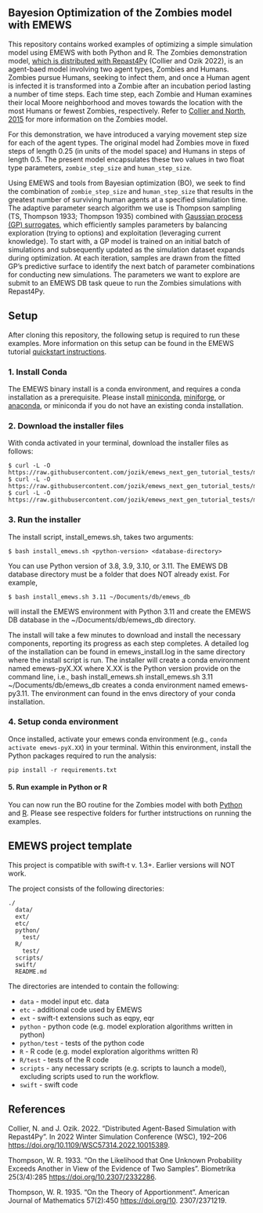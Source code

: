 Bayesion Optimization of the Zombies model with EMEWS
-----------------------

This repository contains worked examples of optimizing a simple simulation model using EMEWS with both Python and R. The Zombies demonstration model, [which is distributed with Repast4Py](https://repast.github.io/repast4py.site/guide/user_guide.html#_tutorial_3_the_zombies_model) (Collier and Ozik 2022), is an agent-baed model involving two agent types, Zombies and Humans. Zombies pursue Humans, seeking to infect them, and once a Human agent is infected it is transformed into a Zombie after an incubation period lasting a number of time steps. Each time step, each Zombie and Human examines their local Moore neighborhood and moves towards the location with the most Humans or fewest Zombies, respectively. Refer to [Collier and North, 2015](https://jozik.github.io/emews_next_gen_tutorial_tests/#_jzombie_repast_simulation) for more information on the Zombies model.

For this demonstration, we have introduced a varying movement step size for each of the agent types. The original model had Zombies move in fixed steps of length 0.25 (in units of the model space) and Humans in steps of length 0.5. The present model encapsulates these two values in two float type parameters, `zombie_step_size` and `human_step_size`. 

Using EMEWS and tools from Bayesian optimization (BO), we seek to find the combination of `zombie_step_size` and `human_step_size` that results in the greatest number of surviving human agents at a specified simulation time. The adaptive parameter search algorithm we use is Thompson sampling (TS, Thompson 1933; Thompson 1935) combined with [Gaussian process (GP) surrogates](https://bobby.gramacy.com/surrogates/), which efficiently samples parameters by balancing exploration (trying to options) and exploitation (leveraging current knowledge). To start with, a GP model is trained on an initial batch of
simulations and subsequently updated as the simulation dataset expands during optimization. At each
iteration, samples are drawn from the fitted GP’s predictive surface to identify the next batch of parameter
combinations for conducting new simulations. The parameters we want to explore are submit to an EMEWS DB task queue to run the Zombies simulations with Repast4Py. 


Setup
---- 

After cloning this repository, the following setup is required to run these examples. More information on this setup can be found in the EMEWS tutorial [quickstart instructions](https://jozik.github.io/emews_next_gen_tutorial_tests/#quickstart).

### 1. Install Conda

The EMEWS binary install is a conda environment, and requires a conda installation as a prerequisite. Please install [miniconda](https://docs.anaconda.com/free/miniconda/miniconda-install), [miniforge](https://conda-forge.org/miniforge), or [anaconda](ttps://www.anaconda.com/download), or miniconda if you do not have an existing conda installation. 

### 2. Download the installer files

With conda activated in your terminal, download the installer files as follows:

```
$ curl -L -O https://raw.githubusercontent.com/jozik/emews_next_gen_tutorial_tests/main/code/install/install_emews.sh
$ curl -L -O https://raw.githubusercontent.com/jozik/emews_next_gen_tutorial_tests/main/code/install/install_pkgs.R
$ curl -L -O https://raw.githubusercontent.com/jozik/emews_next_gen_tutorial_tests/main/code/install/install_eq_sql.R
```
### 3. Run the installer

The install script, install_emews.sh, takes two arguments:

```
$ bash install_emews.sh <python-version> <database-directory>
```

You can use Python version of 3.8, 3.9, 3.10, or 3.11.  The EMEWS DB database directory must be a folder that does NOT already exist. For example,

```
$ bash install_emews.sh 3.11 ~/Documents/db/emews_db
```

will install the EMEWS environment with Python 3.11 and create the EMEWS DB database in the ~/Documents/db/emews_db directory.

The install will take a few minutes to download and install the necessary components, reporting its progress as each step completes. A detailed log of the installation can be found in emews_install.log in the same directory where the install script is run. The installer will create a conda environment named emews-pyX.XX where X.XX is the Python version provide on the command line, i.e., bash install_emews.sh install_emews.sh 3.11 ~/Documents/db/emews_db creates a conda environment named emews-py3.11. The environment can found in the envs directory of your conda installation.

### 4. Setup conda environment
Once installed, activate your emews conda environment (e.g., `conda activate emews-pyX.XX`) in your terminal. Within this environment, install the Python packages required to run the analysis:

```pip install -r requirements.txt```

#### 5. Run example in Python or R 
You can now run the BO routine for the Zombies model with both [Python](https://github.com/emews/emews_tutorial_BO/tree/master/python) and [R](https://github.com/emews/emews_tutorial_BO/tree/master/R). Please see respective folders for further intstructions on running the examples.


EMEWS project template
-----------------------

This project is compatible with swift-t v. 1.3+. Earlier
versions will NOT work.

The project consists of the following directories:

```
./
  data/
  ext/
  etc/
  python/
    test/
  R/
    test/
  scripts/
  swift/
  README.md
```
The directories are intended to contain the following:

 * `data` - model input etc. data
 * `etc` - additional code used by EMEWS
 * `ext` - swift-t extensions such as eqpy, eqr
 * `python` - python code (e.g. model exploration algorithms written in python)
 * `python/test` - tests of the python code
 * `R` - R code (e.g. model exploration algorithms written R)
 * `R/test` - tests of the R code
 * `scripts` - any necessary scripts (e.g. scripts to launch a model), excluding
    scripts used to run the workflow.
 * `swift` - swift code

References
-----------
Collier, N. and J. Ozik. 2022. “Distributed Agent-Based Simulation with Repast4Py”. In 2022 Winter Simulation Conference (WSC), 192–206 https://doi.org/10.1109/WSC57314.2022.10015389.

Thompson, W. R. 1933. “On the Likelihood that One Unknown Probability Exceeds Another in View of the Evidence of Two
Samples”. Biometrika 25(3/4):285 https://doi.org/10.2307/2332286.

Thompson, W. R. 1935. “On the Theory of Apportionment”. American Journal of Mathematics 57(2):450 https://doi.org/10.
2307/2371219.
